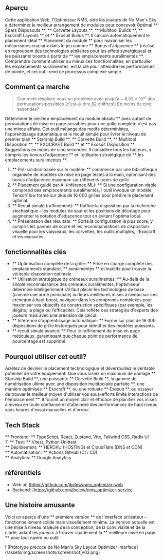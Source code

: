 ## Aperçu

Cette application Web, l'Optimiseur NMS, aide les joueurs de No Man's Sky à déterminer le meilleur arrangement de modules pour concevoir Optimal ** Spars Disposouts **, ** Corvette Layouts **, ** Multitool Builds **, ** Exocraft Layouts ** et ** Exosuit Builds **. Il calcule automatiquement le placement idéal ** Placement du module ** pour maximiser les mécanismes cruciaux dans le jeu comme ** Bonus d'adjacence ** (réalisé en regroupant des technologies similaires pour les effets synergiques) et les puissants boosts à partir de ** les emplacements suralimentés **. Comprendre comment utiliser au mieux ces fonctionnalités, en particulier les emplacements suralimentés, est la clé pour atteindre les performances de pointe, et cet outil rend ce processus complexe simple.

## Comment ça marche

> Comment résolvez-vous un problème avec jusqu'à ~ 8,32 × 10⁸¹ des permutations possibles (c'est-à-dire 82 chiffres!) En moins de cinq secondes?

Déterminer le meilleur emplacement du module absolu ** avec autant de permutations de mise en page possibles pour une grille complète n'est pas une mince affaire. Cet outil mélange des motifs déterministes, l'apprentissage automatique et le recuit simulé pour livrer le niveau de premier plan ** Starship Build **, ** Corvette Build **, ** Multitool Disposition **, ** EXOCRAFT Build ** et ** Exosuit Disposition ** Suggestions en moins de cinq secondes. Il considère tous les facteurs, y compris les bonus d'adjacence ** et l'utilisation stratégique de ** les emplacements suralimentés **.

1. ** Pré-solution basée sur le modèle: ** commence par une bibliothèque organisée de modèles de mise en page testés à la main, optimisant des bonus d'adjacence maximum sur différents types de grille.
2. ** Placement guidé par AI (inférence ML): ** Si une configuration viable comprend des emplacements suralimentés, l'outil invoque un modèle TensorFlow formé sur plus de 16 000 grilles pour prédire le placement optimal.
3. ** Recuit simulé (raffinement): ** Raffine la disposition par la recherche stochastique - les modules de saut et les positions de décalage pour augmenter la notation d'adjacence tout en évitant l'optima local.
4. ** Présentation des résultats: ** Sorte la configuration la plus score, y compris les pannes de score et les recommandations de disposition visuelle pour les vaisseaux, les corvettes, les outils multiples, l'Exocraft et les exosuites.

## fonctionnalités clés

- ** Optimisation complète de la grille: ** Prise en charge complète des emplacements standard, ** suralimentés ** et inactifs pour trouver la véritable disposition optimale.
- ** Utilisation stratégique de créneaux suralimentés: ** Au-delà de la simple reconnaissance des créneaux suralimentés, l'optimiseur détermine intelligemment s'il faut placer les technologies de base (comme une arme principale) ou leurs meilleures mises à niveau sur ces créneaux à haut boost, naviguer dans les compromis complexes pour maximiser vos objectifs de construction spécifiques (par exemple, les dégâts, la plage ou l'efficacité). Cela reflète des stratégies d'experts des joueurs mais avec une précision de calcul.
- ** Inférence d'apprentissage automatique: ** Formé sur plus de 16 000 dispositions de grille historiques pour identifier des modèles puissants.
- ** recuit simulé avancé: ** Pour le raffinement de mise en page méticuleux, garantissant que chaque point de performance de pourcentage est supprimé.

## Pourquoi utiliser cet outil?

Arrêtez de deviner le placement technologique et déverrouillez le véritable potentiel de votre équipement! Que vous visiez un maximum de damage ** Starship Build **, une puissante ** Corvette Build **, la gamme de numérisation ultime avec une disposition multitoolaire parfaite **, une manière optimisée ** Exocraft **, ou une robuste ** Exosuit **, ou essayer de trouver le meilleur moyen d'utiliser vos sous-efforts limité Interactions de l'emplacement **. Il fournit un moyen clair et efficace de planifier vos mises à niveau en toute confiance et d'atteindre des performances de haut niveau sans heures d'essai manuelles et d'erreur.

## Tech Stack

** Frontend: ** TypeScript, React, Zustand, Vite, Tailwind CSS, Radix UI \
11
** Test: ** Vitest, Python Unittest \
** Déploiement: ** HEROKU (HOSTING) et CloudFlare (DNS et CDN) \
** Automatisation: ** Actions GitHub (CI / CD) \
** Analytics: ** Google Analytics

## référentiels

- Web ui: [https://github.com/jbelew/nms_optimizer-web
- Backend: [https://github.com/jbelew/nms_optimizer-service

## Une histoire amusante

Voici un aperçu d'une ** première version ** de l'interface utilisateur - fonctionnellement solide mais visuellement minime. La version actuelle est une mise à niveau majeure de la conception, de la convivialité et de la clarté, aidant les joueurs à trouver rapidement la ** meilleure mise en page ** pour tout navire ou outil.

! [Prototype précoce de No Man's Sky Layout Optimizer Interface] (/assets/img/screenshots/screenshot_v03.png)
